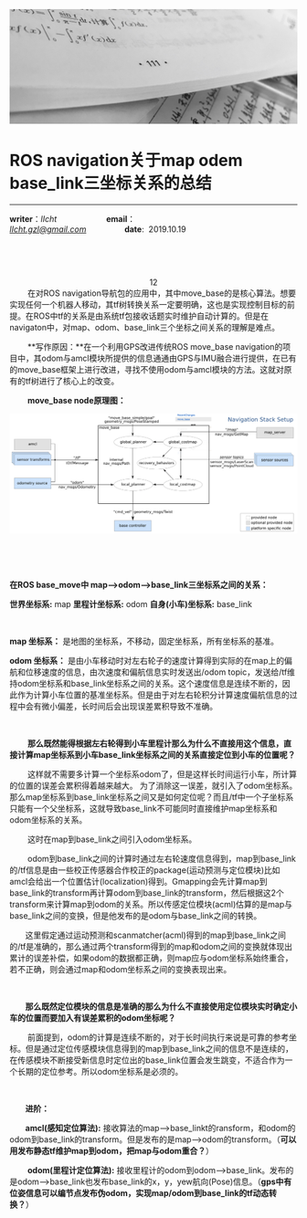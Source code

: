 

![image](https://raw.githubusercontent.com/lIchtg/lichtg.github.io/master/images/6.jpeg)

# __ROS navigation关于map odem base_link三坐标关系的总结__

------

__writer__：*lIcht*  &nbsp;&nbsp;&nbsp;&nbsp;&nbsp;&nbsp;&nbsp;&nbsp;&nbsp;&nbsp;&nbsp;&nbsp;&nbsp;&nbsp;&nbsp;&nbsp;&nbsp;&nbsp;&nbsp;&nbsp; __email__：*lIcht.gzl@gmail.com*&nbsp;&nbsp;&nbsp;&nbsp;&nbsp;&nbsp;&nbsp;&nbsp;&nbsp;&nbsp;&nbsp;&nbsp;&nbsp;&nbsp;&nbsp;&nbsp;&nbsp;__date__:&nbsp;&nbsp;2019.10.19

&nbsp;

&nbsp;

<center>12</center>
&nbsp;&nbsp;&nbsp;&nbsp;&nbsp;&nbsp;&nbsp;&nbsp;在对ROS navigation导航包的应用中，其中move_base的是核心算法。想要实现任何一个机器人移动，其tf树转换关系一定要明确，这也是实现控制目标的前提。在ROS中tf的关系是由系统tf包接收话题实时维护自动计算的。但是在navigaton中，对map、odom、base_link三个坐标之间关系的理解是难点。

&nbsp;&nbsp;&nbsp;&nbsp;&nbsp;&nbsp;&nbsp;&nbsp;**写作原因：**在一个利用GPS改进传统ROS move_base navigation的项目中，其odom与amcl模块所提供的信息通通由GPS与IMU融合进行提供，在已有的move_base框架上进行改进，寻找不使用odom与amcl模块的方法。这就对原有的tf树进行了核心上的改变。

&nbsp;&nbsp;&nbsp;&nbsp;&nbsp;&nbsp;&nbsp;&nbsp;**move_base node原理图：**

![image](https://raw.githubusercontent.com/lIchtg/lichtg.github.io/master/images/images12/1.png)



&nbsp;

&nbsp;

**在ROS base_move中    map-->odom-->base_link三坐标系之间的关系：**

**世界坐标系:**  map
**里程计坐标系:**  odom
**自身(小车)坐标系:**  base_link

&nbsp;

**map 坐标系：**    是地图的坐标系，不移动，固定坐标系，所有坐标系的基准。

**odom 坐标系：**   是由小车移动时对左右轮子的速度计算得到实际的在map上的偏航和位移速度的信息，由次速度和偏航信息实时发送出/odom topic，发送给/tf维持odom坐标系和base_link坐标系之间的关系。这个速度信息是连续不断的，因此作为计算小车位置的基准坐标系。但是由于对左右轮积分计算速度偏航信息的过程中会有微小偏差，长时间后会出现误差累积导致不准确。

&nbsp;

&nbsp;&nbsp;&nbsp;&nbsp;&nbsp;&nbsp;&nbsp;&nbsp;**那么既然能得根据左右轮得到小车里程计那么为什么不直接用这个信息，直接计算map坐标系到小车base_link坐标系之间的关系直接定位到小车的位置呢？**

&nbsp;&nbsp;&nbsp;&nbsp;&nbsp;&nbsp;&nbsp;&nbsp;这样就不需要多计算一个坐标系odom了，但是这样长时间运行小车，所计算的位置的误差会累积得着越来越大。
为了消除这一误差，就引入了odom坐标系。那么map坐标系到base_link坐标系之间又是如何定位呢？而且/tf中一个子坐标系只能有一个父坐标系，这就导致base_link不可能同时直接维护map坐标系和odom坐标系的关系。

&nbsp;&nbsp;&nbsp;&nbsp;&nbsp;&nbsp;&nbsp;&nbsp;这时在map到base_link之间引入odom坐标系。

&nbsp;&nbsp;&nbsp;&nbsp;&nbsp;&nbsp;&nbsp;&nbsp;odom到base_link之间的计算时通过左右轮速度信息得到，map到base_link的/tf信息是由一些校正传感器合作校正的package(运动预测与定位模块)比如amcl会给出一个位置估计(localization)得到。Gmapping会先计算map到base_link的transform再计算odom到base_link的transform，然后根据这2个transform来计算map到odom的关系。所以传感定位模块(acml)估算的是map与base_link之间的变换，但是他发布的是odom与base_link之间的转换。

&nbsp;&nbsp;&nbsp;&nbsp;&nbsp;&nbsp;&nbsp;这里假定通过运动预测和scanmatcher(acml)得到的map到base_link之间的/tf是准确的，那么通过两个transform得到的map和odom之间的变换就体现出累计的误差补偿，如果odom的数据都正确，则map应与odom坐标系始终重合，若不正确，则会通过map和odom坐标系之间的变换表现出来。

&nbsp;

&nbsp;&nbsp;&nbsp;&nbsp;&nbsp;&nbsp;&nbsp;**那么既然定位模块的信息是准确的那么为什么不直接使用定位模块实时确定小车的位置而要加入有误差累积的odom坐标呢？**

&nbsp;&nbsp;&nbsp;&nbsp;&nbsp;&nbsp;&nbsp;&nbsp;前面提到，odom的计算是连续不断的，对于长时间执行来说是可靠的参考坐标。但是通过定位传感模块信息得到的map到base_link之间的信息不是连续的，在传感模块不断接受新信息时定位出的base_link位置会发生跳变，不适合作为一个长期的定位参考。所以odom坐标系是必须的。

&nbsp;

&nbsp;&nbsp;&nbsp;&nbsp;&nbsp;&nbsp;&nbsp;**进阶：**

&nbsp;&nbsp;&nbsp;&nbsp;&nbsp;&nbsp;&nbsp;**amcl(感知定位算法):**   接收算法的map-->base_linkt的ransform，和odom的odom到base_link的transform。但是发布的是map-->odom的transform。（**可以用发布静态tf维护map到odom，把map与odom重合？**）

&nbsp;&nbsp;&nbsp;&nbsp;&nbsp;&nbsp;&nbsp;&nbsp;**odom(里程计定位算法):**   接收里程计的odom到odom-->base_link。发布的是odom-->base_link也发布base_link的x，y，yew航向(Pose)信息。（**gps中有位姿信息可以编节点发布伪odom，实现map/odom到base_link的tf动态转换？**）